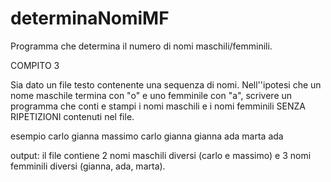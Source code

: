 # determinaNomiMF
Programma che determina il numero di nomi maschili/femminili.

COMPITO 3


Sia dato un file testo contenente una sequenza di nomi. 
Nell''ipotesi che un nome maschile termina con "o" e uno femminile con "a", 
scrivere un programma che conti e stampi i nomi maschili e i nomi femminili SENZA RIPETIZIONI  contenuti nel file.

esempio
carlo gianna massimo carlo gianna gianna ada marta ada

output: il file contiene 2 nomi maschili diversi (carlo e massimo)  e 3 nomi femminili diversi (gianna, ada, marta).

